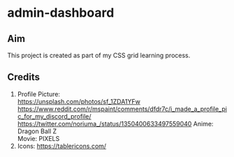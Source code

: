 # admin-dashboard

## Aim
This project is created as part of my CSS grid learning process.

## Credits
1. Profile Picture:  
https://unsplash.com/photos/sf_1ZDA1YFw
https://www.reddit.com/r/mspaint/comments/dfdr7c/i_made_a_profile_pic_for_my_discord_profile/
https://twitter.com/noriuma_/status/1350400633497559040
Anime: Dragon Ball Z  
Movie: PIXELS
2. Icons: https://tablericons.com/